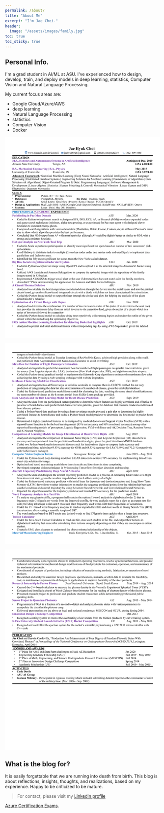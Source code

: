```yaml
---
permalink: /about/
title: "About Me"
excerpt: "I'm Jae Choi."
header:
  image: "/assets/images/family.jpg"
toc: true
toc_sticky: true
---
```


## Personal Info.

I'm a grad student in AI/ML at ASU. I've experienced how to design, develop, train, and deploy models in deep learning, statistics, Computer Vision and Natural Language Processing.

My current focus areas are:

- Google Cloud/Azure/AWS
- deep learning
- Natural Language Processing
- statistics
- Computer Vision
- Docker

![png](/assets/images/about/Jae_H_Choi_CV_5-4-2020-1.png)

![png](/assets/images/about/Jae_H_Choi_CV_5-4-2020-2.png)

![png](/assets/images/about/Jae_H_Choi_CV_5-4-2020-3.png)

## What is the blog for?

It is easily forgettable that we are running into death from birth. This blog is about reflections, insights, thoughts, and  realizations, based on my experience. Happy to be criticized to be mature.

> For contact, please visit my [LinkedIn profile](https://www.linkedin.com/in/jaechoi2357/)

[Azure Certification Exams](https://www.microsoft.com/en-us/learning/azure-exams.aspx).
